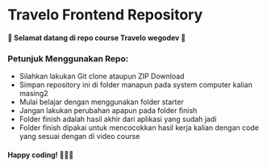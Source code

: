 # Travelo Frontend Repository

#### 🎉 Selamat datang di repo course Travelo wegodev 🎉

### Petunjuk Menggunakan Repo:
- Silahkan lakukan Git clone ataupun ZIP Download
- Simpan repository ini di folder manapun pada system computer kalian masing2
- Mulai belajar dengan menggunakan folder starter
- Jangan lakukan perubahan apapun pada folder finish
- Folder finish adalah hasil akhir dari aplikasi yang sudah jadi
- Folder finish dipakai untuk mencocokkan hasil kerja kalian dengan code yang sesuai dengan di video course

#### Happy coding! 👨🏻‍💻
